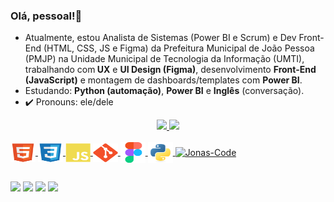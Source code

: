 ### Olá, pessoal!👋

- Atualmente, estou Analista de Sistemas (Power BI e Scrum) e Dev Front-End (HTML, CSS, JS e Figma) da Prefeitura Municipal de João Pessoa (PMJP) na Unidade Municipal de Tecnologia da Informação (UMTI), trabalhando com<strong> UX</strong> e <strong>UI Design (Figma)</strong>, desenvolvimento <strong>Front-End (JavaScript)</strong> e montagem de dashboards/templates com <strong>Power BI</strong>.
- Estudando: <strong>Python (automação)</strong>, <strong>Power BI</strong> e <strong>Inglês</strong> (conversação).
- ✔️ Pronouns: ele/dele

<div align="center">
  <a href="https://github.com/jjuniortt">
  <img height="150em" src="https://github-readme-stats.vercel.app/api?username=jjuniortt&show_icons=true&theme=dracula&include_all_commits=true&count_private=true"/>     <img height="150em" src="https://github-readme-stats.vercel.app/api/top-langs/?username=jjuniortt&layout=compact&langs_count=7&theme=dracula"/>
</div>
  
<div style="display: inline_block"><br>
  <img align="center" alt="Jonas-HTML" height="30" width="40" src="https://raw.githubusercontent.com/devicons/devicon/master/icons/html5/html5-original.svg">
  <img align="center" alt="Jonas-CSS" height="30" width="40" src="https://raw.githubusercontent.com/devicons/devicon/master/icons/css3/css3-original.svg">
  <img align="center" alt="Jonas-Js" height="30" width="40" src="https://raw.githubusercontent.com/devicons/devicon/master/icons/javascript/javascript-plain.svg">
  <img align="center" alt="Jonas-GitHub" height="30" width="40" src="https://raw.githubusercontent.com/devicons/devicon/master/icons/git/git-plain.svg">
  <img align="center" alt="Jonas-Figma" height="33" width="40" src="https://raw.githubusercontent.com/devicons/devicon/master/icons/figma/figma-original.svg">
  <img align="center" alt="Jonas-Python" height="33" width="40" src="https://raw.githubusercontent.com/devicons/devicon/master/icons/python/python-original.svg">
  <img align="center" alt="Jonas-Code" height="33" width="40" src="https://cdn.jsdelivr.net/gh/devicons/devicon/icons/firebase/firebase-plain.svg" />
</div>
  
 ##
  
<div> 
  <a href="https://www.youtube.com/channel/UCY6Z9iaxFSyMJTt-48IFIvw" target="_blank"><img src="https://img.shields.io/badge/YouTube-FF0000?style=for-the-badge&logo=youtube&logoColor=white" target="_blank"></a>
  <a href="https://www.instagram.com/jonastofoli/" target="_blank"><img src="https://img.shields.io/badge/-Instagram-%23E4405F?style=for-the-badge&logo=instagram&logoColor=white" target="_blank"></a>
  <a href="https://www.linkedin.com/in/jonas-t%C3%B3foli-81169087/" target="_blank"><img src="https://img.shields.io/badge/LinkedIn-0077B5?style=for-the-badge&logo=linkedin&logoColor=white" target="_blank"></a>
   <a href="https://www.facebook.com/jjuniortt" target="_blank"><img src="https://img.shields.io/badge/Facebook-1877F2?style=for-the-badge&logo=facebook&logoColor=white" target="_blank"></a>
</div>
